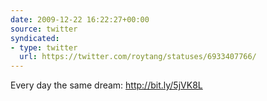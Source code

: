 ```yaml
---
date: 2009-12-22 16:22:27+00:00
source: twitter
syndicated:
- type: twitter
  url: https://twitter.com/roytang/statuses/6933407766/
---
```


Every day the same dream: http://bit.ly/5jVK8L